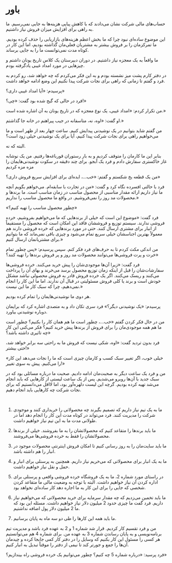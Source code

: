 # باور

حساب‌های مالی شرکت نشان می‌دادند که با کاهش پیاپی هزینه‌ها به جایی نمی‌رسیم. ما به راهی برای افزایش میزان فروش نیاز داشتیم.

این موضوع ساده‌ای نبود چرا که ما بخش اعظم هزینه‌های بازاریابی را حذف کرده بودیم. ما تمرکزمان را بر فروش بیشتر به مشتریان فعلی‌مان گذاشته بودیم، اما این کار در کوتاه مدت نمی‌توانست ما را به جایی برساند.

ما واقعاً به یک معجزه نیاز داشتیم. در دوران دبیرستان یک کلاس تاریخ یونان داشتم و چیزهایی در مورد امداد غیبی یادگرفته بودم.

در دفتر کارم پشت میز نشسته بودم و به این فکر می‌کردم که چه خواهد شد، رو کردم به فرد و گفتم تا زمانی که راهی برای نجات شرکت پیدا نکنیم این وضع ادامه خواهد داشت. 

پرسیدم: «آیا امداد غیبی داری؟»

فرد در حالی که گیج شده بود گفت: «چی؟!»

من تکرار کردم: «امداد غیبی، یک نوع معجزه که در تاریخ یونان به آن اشاره شده است.»

او گفت: «اوه، نه، متاسفانه در جیب پیراهنم در خانه جا گذاشتم.»

من گفتم شاید بتوانیم در یک نوشیدنی پیدایش کنیم. ساعت چهار بعد از ظهر است و ما می‌خواهیم راهی برای نجات شرکت پیدا کنیم، آیا برای یک نوشیدنی خیلی زود است؟

البته که نه.

بنابر این ما کارمان را متوقف کردیم و به بار رستوران قورباغه‌ها رفتیم. من یک نوشابه غاز خاکستری سفارش دادم و فرد یک آبجو. برای چند دقیقه در سکوت نوشیدنی‌هایمان را مزه مزه کردیم

من یک قطعه یخ شکستم و گفتم: «خب...، ایده‌ای برای افزایش سریع فروش داری؟»

فرد با حالتی افسرده نگاه کرد و گفت: «من در تجارت با سابقه‌ام. می‌خواهم بگویم آنچه ما نیاز داریم ارائه مقدار مناسبی از محصول مناسب در زمان مناسب است. ما برندها و محصولات مد روز را نمی‌فروشیم. در واقع ما محصول مناسب را نداریم.»

«چطور محصول مناسب را تهیه کنیم؟»

فرد گفت: «موضوع این است که خیلی از برندهایی که ما می‌خواهیم بفروشیم، خرده فروشی ندارند. سیستم توزیع و فروششان فاقد این امکان است که محصول را مستقیماً از انبار برای مشتری ارسال کنند. حتی در مورد برند‌هایی که خرده فروشی دارند هم معمولاً بهترین اجناسشان خیلی سریع تمام می‌شود و چیزی باقی نمی‌ماند که ما بتوانیم برای مشتریانمان ارسال کنیم.»

من اندکی مکث کردم تا به حرف‌های فرد فکر کنم. سپس پرسیدم: «پس چطور تمام خرت و پرت فروشی‌ها می‌توانند محصولات مد روز و پر فروش برندها را تهیه کنند؟»

فرد گفت: «زیرا آن‌ها موجودی‌شان را پیش خرید می‌کنند. خرده فروشی‌ها سفارشات‌شان را قبل از اینکه زمان توزیع محصول برسد می‌خرند و بهای آن را پرداخت می‌کنند و ریسک می‌کنند. اگر یک خرده فروش قادر به فروش محصولی نباشد مشکل خودش است و برند یا کلی فروش مسئولیتی در قبال آن ندارند. اما ما این کار را انجام نمی‌دهیم، چرا که سبک کار ما این نیست.»

هر دوی ما نوشیدنی‌هایمان را تمام کرده بودیم.

پرسیدم: «یک نوشیدنی دیگر؟» فرد سری تکان داد و به متصدی اشاره کرد که برایمان دوباره نوشیدنی بیاورد.

من در حال فکر کردن گفتم «خب...، چطور است ما هم همان کار را بکنیم؟ چطور است ما هم همه موجودی‌مان را برای فروش از برندها پیش خرید کنیم؟ فکر می‌کنی این کار چه تاثیری داشته باشد؟»

فرد بدون تردید گفت: «اوه، شکی نیست که فروش ما به راحتی سه برابر خواهد شد، حتی بیشتر!»

«خیلی خوب، اگر تغییر سبک کسب و کارمان چیزی است که ما را نجات می‌دهد این کار را می‌کنیم. پیش به سوی تغییر!»

من و فرد یک ساعت دیگر به صحبت‌مان ادامه دادیم. صحبت ما درباره مسائلی بود که در سبک جدید با آن‌ها روبرو می‌شدیم. پس از یک ساعت لیستی از کارهایی که باید انجام می‌شد تهیه کرده بودیم. گرچه این لیست دلهره‌آور بود، اما لااقل می‌دانستیم که برای نجات شرکت چه کارهایی باید انجام دهیم.

<br/>

1. ما به یک تیم نیاز داریم که تصمیم بگیرند چه محصولاتی را خریداری کنند و موجودی شرکت را مدیریت کنند. فرد می‌تواند در کوتاه مدت این کار را انجام دهد اما در طولانی مدت ما به این تیم نیاز خواهیم داشت.

2. ما باید برندها را متقاعد کنیم که محصولاتشان را به ما بفروشند. خیلی از برندها محصولاتشان را فقط به خرده فروشی‌ها می‌فروشند.

3. ما باید سایت‌مان را به روز رسانی کنیم تا امکان فروش اینترنتی محصولات موجود در انبار را هم داشته باشد.

4. ما به یک انبار برای محصولاتی که می‌خریم نیاز داریم. همچنین به پرسنلی برای انبار و حمل و نقل نیاز خواهیم داشت.

5. در راستای مورد شماره 2، ما به یک فروشگاه خرده فروشی واقعی و پرسنلی برای اداره کردن آن نیاز خواهیم داشت. البته با توجه به وضعیت مالی ما متقاعد کردن شخصی که جایی را برای این کار به ما اجاره دهد کار ساده‌ای نخواهد بود.

6. ما باید تخمین می‌زدیم که چه مقدار سرمایه برای خرید محصولاتی که می‌خواهیم نیاز داریم. فرد گفت ما چیزی حدود 2 میلیون دلار نیاز خواهیم داشت. مسئله این بود که ما 2 میلیون دلار پول اضافه نداشتیم.

7. ما باید همه این کارها را طی دو سه ماه به پایان برسانیم.

من و فرد تقسیم کار کردیم. قرار شد شماره 1 و 2 به عهده فرد باشد و مدیریت تیم برنامه‌نویسی و به پایان رساندن شماره 3 به عهده من. برای شماره 4 هم می‌توانستیم هر کسی را مسئول این کار بکنیم که وسایل را در دفتر کار کمی جابجا کرده و چیدمان آن‌ها را جمع و جورتر کند تا نیمی از دفتر را موقتاً تبدیل به انبار کنیم.

فرد پرسید: «درباره شماره 5 چه کنیم؟ چطور می‌توانیم یک خرده فروشی راه بیندازیم؟»

